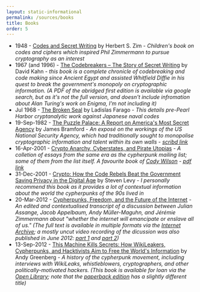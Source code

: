 ```yaml
---
layout: static-informational
permalink: /sources/books
title: Books
order: 5
---
```


* 1948 - [Codes and Secret Writing](https://www.goodreads.com/book/show/1113675.Codes_and_Secret_Writing) by Herbert S. Zim - _Children's book on codes and ciphers which inspired Phil Zimmermann to pursue cryptography as an interest_
* 1967 (and 1996) - [The Codebreakers – The Story of Secret Writing](https://en.wikipedia.org/wiki/The_Codebreakers) by David Kahn - _this book is a complete chronicle of codebreaking and code making since Ancient Egypt and assisted Whitfield Diffie in his quest to break the government's monopoly on cryptographic information. (A PDF of the abridged first edition is available via google search, but as it's not the full version, and doesn't include infromation about Alan Turing's work on Enigma, I'm not including it)_
* Jul 1968 - [The Broken Seal](https://www.goodreads.com/book/show/2225948.The_Broken_Seal) by Ladislas Farago - _This details pre-Pearl Harbor cryptanalytic work against Japanese naval codes_
* 19-Sep-1982 - [The Puzzle Palace: A Report on America's Most Secret Agency](https://en.wikipedia.org/wiki/The_Puzzle_Palace) by James Bramford - _An exposé on the workings of the US National Security Agency, which had traditionally sought to monopolise cryptographic information and talent within its own walls_ - _[scribd link](https://www.scribd.com/doc/57791980/The-Puzzle-Palace)_
* 16-Apr-2001 - [Crypto Anarchy, Cyberstates, and Pirate Utopias](https://mitpress.mit.edu/books/crypto-anarchy-cyberstates-and-pirate-utopias) - _A colletion of essays from the same era as the cypherpunk mailing list; some of them from the list itself. A favourite book of [Cody Wilson](people/cody-wilson)_ - _[pdf link](https://monoskop.org/images/4/42/Ludlow_Peter_Crypto_Anarchy_Cyberstates_and_Pirate_Utopias.pdf)_
* 31-Dec-2001 - [Crypto: How the Code Rebels Beat the Government Saving Privacy in the Digital Age](https://en.wikipedia.org/wiki/Crypto:_How_the_Code_Rebels_Beat_the_Government%E2%80%94Saving_Privacy_in_the_Digital_Age) by Steven Levy - _I personally recommend this book as it provides a lot of contextual information about the world the cypherpunks of the 90s lived in_
* 20-Mar-2012 - [Cypherpunks, Freedom, and the Future of the Internet](http://www.orbooks.com/catalog/cypherpunks/) - _An edited and contextualised transcript of a discussion between Julian Assange, Jacob Appelbaum, Andy Müller-Maguhn, and Jérémie Zimmermann about "whether the internet will emancipate or enslave all of us." (The full text is available in multiple formats via the [Internet Archive](https://archive.org/details/pdfy-ekVVZgGOThtG6fXb); a mostly uncut video recording of the dicussion was also published in June 2012: [part 1](https://youtu.be/i85fX9-sKYo) and [part 2](https://youtu.be/FPebAr7ST-E))_
* 13-Sep-2012 - [This Machine Kills Secrets: How WikiLeakers, Cypherpunks, and Hacktivists Aim to Free the World's Information]() by Andy Greenberg - _A history of the cypherpunk movement, including interviews with WikiLeaks, whistleblowers, cryptographers, and other politically-motivated hackers. (This book is available for loan via the [Open Library](https://openlibrary.org/books/OL25198339M/This_machine_kills_secrets); note that the [paperback edition](https://www.goodreads.com/book/show/18114151-this-machine-kills-secrets) has a slightly different title)_
